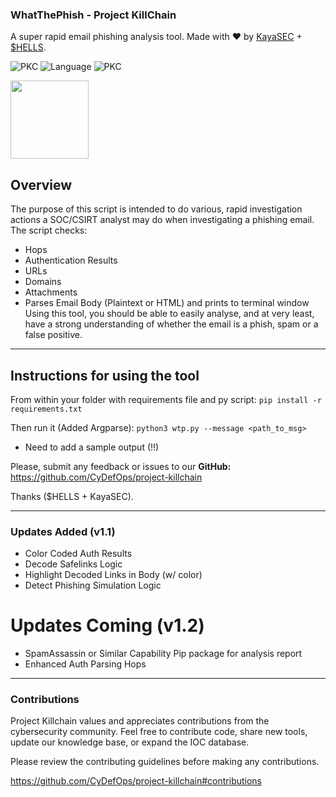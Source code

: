 ### WhatThePhish - Project KillChain
A super rapid email phishing analysis tool. Made with :heart: by [KayaSEC](https://github.com/KayaSEC) + [$HELLS](https://github.com/ntwrite).

![PKC](https://img.shields.io/badge/Project-%20Killchain-357441)
![Language](https://img.shields.io/badge/Language-%20Python-357441?style=flat-square)
![PKC](https://img.shields.io/badge/Version-%201.1-357441)

<img src="https://img1.wsimg.com/blobby/go/1cf5bcbc-aad3-42e4-a7e0-6c0149aec441/downloads/BG%20Gradient%20(2).png" width="125" height="125">

## Overview

The purpose of this script is intended to do various, rapid investigation actions a SOC/CSIRT analyst may do when investigating a phishing email. The script checks:
- Hops 
- Authentication Results
- URLs
- Domains
- Attachments
- Parses Email Body (Plaintext or HTML) and prints to terminal window
Using this tool, you should be able to easily analyse, and at very least, have a strong understanding of whether the email is a phish, spam or a false positive. 

---

## Instructions for using the tool

From within your folder with requirements file and py script:
```pip install -r requirements.txt```

Then run it (Added Argparse): 
```python3 wtp.py --message <path_to_msg>```

- Need to add a sample output (!!)

Please, submit any feedback or issues to our **GitHub:** https://github.com/CyDefOps/project-killchain

Thanks ($HELLS + KayaSEC).

----

### Updates Added (v1.1)
- Color Coded Auth Results
- Decode Safelinks Logic
- Highlight Decoded Links in Body (w/ color)
- Detect Phishing Simulation Logic

# Updates Coming (v1.2)
- SpamAssassin or Similar Capability Pip package for analysis report
- Enhanced Auth Parsing Hops

----

### Contributions
Project Killchain values and appreciates contributions from the cybersecurity community. Feel free to contribute code, share new tools, update our knowledge base, or expand the IOC database. 

Please review the contributing guidelines before making any contributions.

https://github.com/CyDefOps/project-killchain#contributions
